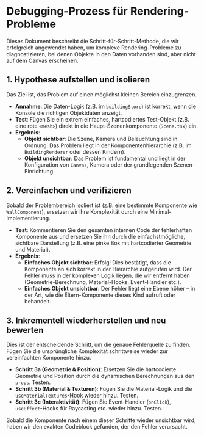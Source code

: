 # Debugging-Prozess für Rendering-Probleme

Dieses Dokument beschreibt die Schritt-für-Schritt-Methode, die wir erfolgreich angewendet haben, um komplexe Rendering-Probleme zu diagnostizieren, bei denen Objekte in den Daten vorhanden sind, aber nicht auf dem Canvas erscheinen.

## 1. Hypothese aufstellen und isolieren

Das Ziel ist, das Problem auf einen möglichst kleinen Bereich einzugrenzen.

-   **Annahme**: Die Daten-Logik (z.B. im `buildingStore`) ist korrekt, wenn die Konsole die richtigen Objektdaten anzeigt.
-   **Test**: Fügen Sie ein extrem einfaches, hartcodiertes Test-Objekt (z.B. eine rote `<mesh>`) direkt in die Haupt-Szenenkomponente (`Scene.tsx`) ein.
-   **Ergebnis**:
    -   **Objekt sichtbar**: Die Szene, Kamera und Beleuchtung sind in Ordnung. Das Problem liegt in der Komponentenhierarchie (z.B. im `BuildingRenderer` oder dessen Kindern).
    -   **Objekt unsichtbar**: Das Problem ist fundamental und liegt in der Konfiguration von `Canvas`, Kamera oder der grundlegenden Szenen-Einrichtung.

## 2. Vereinfachen und verifizieren

Sobald der Problembereich isoliert ist (z.B. eine bestimmte Komponente wie `WallComponent`), ersetzen wir ihre Komplexität durch eine Minimal-Implementierung.

-   **Test**: Kommentieren Sie den gesamten internen Code der fehlerhaften Komponente aus und ersetzen Sie ihn durch die einfachstmögliche, sichtbare Darstellung (z.B. eine pinke Box mit hartcodierter Geometrie und Material).
-   **Ergebnis**:
    -   **Einfaches Objekt sichtbar**: Erfolg! Dies bestätigt, dass die Komponente an sich korrekt in der Hierarchie aufgerufen wird. Der Fehler muss in der komplexen Logik liegen, die wir entfernt haben (Geometrie-Berechnung, Material-Hooks, Event-Handler etc.).
    -   **Einfaches Objekt unsichtbar**: Der Fehler liegt eine Ebene höher – in der Art, wie die Eltern-Komponente dieses Kind aufruft oder behandelt.

## 3. Inkrementell wiederherstellen und neu bewerten

Dies ist der entscheidende Schritt, um die genaue Fehlerquelle zu finden. Fügen Sie die ursprüngliche Komplexität schrittweise wieder zur vereinfachten Komponente hinzu.

-   **Schritt 3a (Geometrie & Position)**: Ersetzen Sie die hartcodierte Geometrie und Position durch die dynamischen Berechnungen aus den `props`. Testen.
-   **Schritt 3b (Material & Texturen)**: Fügen Sie die Material-Logik und die `useMaterialTextures`-Hook wieder hinzu. Testen.
-   **Schritt 3c (Interaktivität)**: Fügen Sie Event-Handler (`onClick`), `useEffect`-Hooks für Raycasting etc. wieder hinzu. Testen.

Sobald die Komponente nach einem dieser Schritte wieder unsichtbar wird, haben wir den exakten Codeblock gefunden, der den Fehler verursacht.
